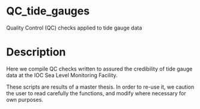 # QC_tide_gauges
Quality Control (QC) checks applied to tide gauge data

# Description

Here we compile QC checks written to assured the credibility of tide gauge data at the IOC Sea Level Monitoring Facility.

These scripts are results of a master thesis. 
In order to re-use it, we caution the user to read carefully the functions, and modify where necessary for own purposes.  
